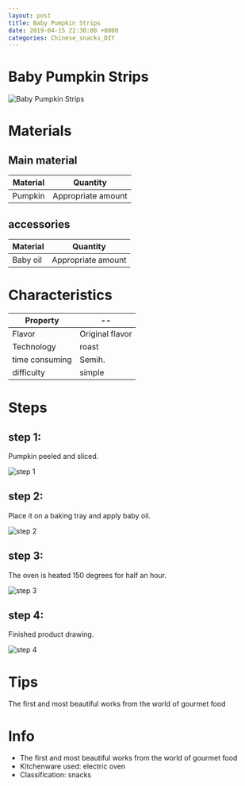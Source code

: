 ```yaml
---
layout: post
title: Baby Pumpkin Strips
date: 2019-04-15 22:30:00 +0800
categories: Chinese_snacks_DIY
---
```


# Baby Pumpkin Strips

![Baby Pumpkin Strips]({{site.baseurl}}/img/404192/404192.jpg)

# Materials


## Main material

Material|Quantity
--|--
Pumpkin|Appropriate amount

## accessories

Material|Quantity
--|--
Baby oil|Appropriate amount

# Characteristics

Property|--
--|--
Flavor|Original flavor
Technology|roast
time consuming|Semih.
difficulty|simple

# Steps

## step 1:

Pumpkin peeled and sliced.

![step 1]({{site.baseurl}}/img/404192/1.jpg)

## step 2:

Place it on a baking tray and apply baby oil.

![step 2]({{site.baseurl}}/img/404192/2.jpg)

## step 3:

The oven is heated 150 degrees for half an hour.

![step 3]({{site.baseurl}}/img/404192/3.jpg)

## step 4:

Finished product drawing.

![step 4]({{site.baseurl}}/img/404192/4.jpg)

# Tips

The first and most beautiful works from the world of gourmet food

# Info

- The first and most beautiful works from the world of gourmet food
- Kitchenware used: electric oven
- Classification: snacks